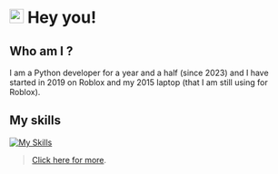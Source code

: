 # <img src="https://media.giphy.com/media/hvRJCLFzcasrR4ia7z/giphy.gif" width="25px"> Hey you!
## Who am I ?
I am a Python developer for a year and a half (since 2023) and I have started in 2019 on Roblox and my 2015 laptop (that I am still using for Roblox).

## My skills
[![My Skills](https://skillicons.dev/icons?i=html,css,py,vscode,windows)](https://skillicons.dev)

> [Click here for more](https://github.com/TotoCodeFR/TotoCodeFR).

